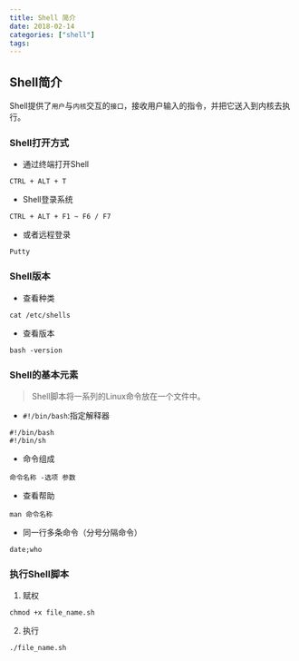 ```yaml
---
title: Shell 简介
date: 2018-02-14
categories: ["shell"]
tags:
---
```


## Shell简介

Shell提供了`用户`与`内核`交互的`接口`，接收用户输入的指令，并把它送入到内核去执行。


### Shell打开方式

* 通过终端打开Shell
```
CTRL + ALT + T
```
* Shell登录系统
```
CTRL + ALT + F1 ~ F6 / F7
```
* 或者远程登录
```
Putty
```


### Shell版本

* 查看种类
```
cat /etc/shells
```

* 查看版本
```
bash -version
```


### Shell的基本元素
> Shell脚本将一系列的Linux命令放在一个文件中。

* `#!/bin/bash`:指定解释器
```
#!/bin/bash
#!/bin/sh
```

* 命令组成
```
命令名称 -选项 参数
```

* 查看帮助
```
man 命令名称
```

* 同一行多条命令（分号分隔命令）
```
date;who
```


### 执行Shell脚本

1. 赋权
```
chmod +x file_name.sh
```

2. 执行
```
./file_name.sh
```
